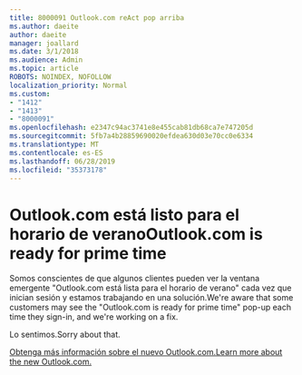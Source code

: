 ```yaml
---
title: 8000091 Outlook.com reAct pop arriba
ms.author: daeite
author: daeite
manager: joallard
ms.date: 3/1/2018
ms.audience: Admin
ms.topic: article
ROBOTS: NOINDEX, NOFOLLOW
localization_priority: Normal
ms.custom:
- "1412"
- "1413"
- "8000091"
ms.openlocfilehash: e2347c94ac3741e8e455cab81db68ca7e747205d
ms.sourcegitcommit: 5fb7a4b28859690020efdea630d03e70cc0e6334
ms.translationtype: MT
ms.contentlocale: es-ES
ms.lasthandoff: 06/28/2019
ms.locfileid: "35373178"
---
```

# <a name="outlookcom-is-ready-for-prime-time"></a><span data-ttu-id="c1b9a-102">Outlook.com está listo para el horario de verano</span><span class="sxs-lookup"><span data-stu-id="c1b9a-102">Outlook.com is ready for prime time</span></span>

<span data-ttu-id="c1b9a-103">Somos conscientes de que algunos clientes pueden ver la ventana emergente "Outlook.com está lista para el horario de verano" cada vez que inician sesión y estamos trabajando en una solución.</span><span class="sxs-lookup"><span data-stu-id="c1b9a-103">We're aware that some customers may see the "Outlook.com is ready for prime time" pop-up each time they sign-in, and we're working on a fix.</span></span>

<span data-ttu-id="c1b9a-104">Lo sentimos.</span><span class="sxs-lookup"><span data-stu-id="c1b9a-104">Sorry about that.</span></span>

[<span data-ttu-id="c1b9a-105">Obtenga más información sobre el nuevo Outlook.com.</span><span class="sxs-lookup"><span data-stu-id="c1b9a-105">Learn more about the new Outlook.com.</span></span>](https://go.microsoft.com/fwlink/p/?linkid=2001300)